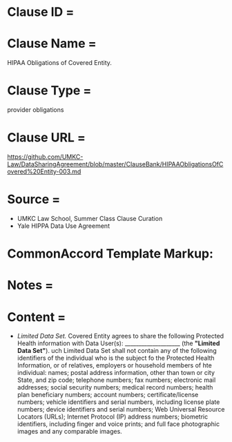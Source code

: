 # Clause ID = 

# Clause Name = 
HIPAA Obligations of Covered Entity. 

# Clause Type =
provider obligations

# Clause URL = 
https://github.com/UMKC-Law/DataSharingAgreement/blob/master/ClauseBank/HIPAAObligationsOfCovered%20Entity-003.md
# Source = 
* UMKC Law School, Summer Class Clause Curation
* Yale HIPPA Data Use Agreement

# CommonAccord Template Markup:   

# Notes = 

# Content = 
* *Limited Data Set.* Covered Entity agrees to share the following Protected Health information with Data User(s): ____________________ (the **"Limited Data Set"**). uch Limited Data Set shall not contain any of the following identifiers of the individual who is the subject fo the Protected Health Information, or of relatives, employers or household members of hte individual: names; postal address information, other than town or city State, and zip code; telephone numbers; fax numbers; electronic mail addresses; social security numbers; medical record numbers; health plan beneficiary numbers; account numbers; certificate/license numbers; vehicle identifiers and serial numbers, including license plate numbers; device identifiers and serial numbers; Web Universal Resource Locators (URLs); Internet Protocol (IP) address numbers; biometric identifiers, including finger and voice prints; and full face photographic images and any comparable images.
